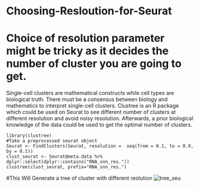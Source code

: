 # Choosing-Resloution-for-Seurat

# Choice of resolution parameter might be tricky as it decides the number of cluster you are going to get.
Single-cell clusters are mathematical constructs while cell types are biological truth. There must be a consensus between biology and mathematics to interpret single-cell clusters. Clustree is an R package which could be used on Seurat to see different number of clusters at different resolution and avoid noisy resolution. Afterwards, a prior biological knowledge of the data could be used to get the optimal  number of clusters.

```{r}
library(clustree)
#Take a preprocessed seurat object
Seurat <- FindClusters(Seurat, resolution =  seq(from = 0.1, to = 0.9, by = 0.1))
clust_seurat <- Seurat@meta.data %>% dplyr::select(dplyr::contains("RNA_snn_res."))
clustree(clust_seurat, prefix="RNA_snn_res.")
```
#This Will Generate a tree of cluster with different reolution
![tree_seu](https://user-images.githubusercontent.com/26623347/157477760-bc77d82e-d31e-4788-978d-13b82df29873.png)
